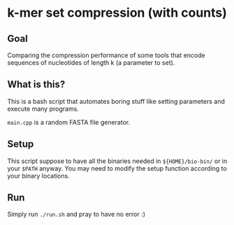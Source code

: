 # k-mer set compression (with counts)

## Goal
Comparing the compression performance of some tools 
that encode sequences of nucleotides of length k (a parameter to set).

## What is this?
This is a bash script that automates boring stuff like setting 
parameters and execute many programs.

`main.cpp` is a random FASTA file generator.

## Setup
This script suppose to have all the binaries needed in 
`${HOME}/bio-bin/` or in your `$PATH` anyway.
You may need to modify the setup function according to 
your binary locations.

## Run
Simply run `./run.sh` and pray to have no error :)